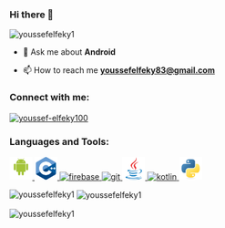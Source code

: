 ### Hi there 👋

<p align="left"> <img src="https://komarev.com/ghpvc/?username=youssefelfeky1&label=Profile%20views&color=0e75b6&style=flat" alt="youssefelfeky1" /> </p>

- 💬 Ask me about **Android**

- 📫 How to reach me **youssefelfeky83@gmail.com**

<h3 align="left">Connect with me:</h3>
<p align="left">
<a href="https://linkedin.com/in/youssef-elfeky100" target="blank"><img align="center" src="https://raw.githubusercontent.com/rahuldkjain/github-profile-readme-generator/master/src/images/icons/Social/linked-in-alt.svg" alt="youssef-elfeky100" height="30" width="40" /></a>
</p>

<h3 align="left">Languages and Tools:</h3>
<p align="left"> <a href="https://developer.android.com" target="_blank" rel="noreferrer"> <img src="https://raw.githubusercontent.com/devicons/devicon/master/icons/android/android-original-wordmark.svg" alt="android" width="40" height="40"/> </a> <a href="https://www.w3schools.com/cpp/" target="_blank" rel="noreferrer"> <img src="https://raw.githubusercontent.com/devicons/devicon/master/icons/cplusplus/cplusplus-original.svg" alt="cplusplus" width="40" height="40"/> </a> <a href="https://firebase.google.com/" target="_blank" rel="noreferrer"> <img src="https://www.vectorlogo.zone/logos/firebase/firebase-icon.svg" alt="firebase" width="40" height="40"/> </a> <a href="https://git-scm.com/" target="_blank" rel="noreferrer"> <img src="https://www.vectorlogo.zone/logos/git-scm/git-scm-icon.svg" alt="git" width="40" height="40"/> </a> <a href="https://www.java.com" target="_blank" rel="noreferrer"> <img src="https://raw.githubusercontent.com/devicons/devicon/master/icons/java/java-original.svg" alt="java" width="40" height="40"/> </a> <a href="https://kotlinlang.org" target="_blank" rel="noreferrer"> <img src="https://www.vectorlogo.zone/logos/kotlinlang/kotlinlang-icon.svg" alt="kotlin" width="40" height="40"/> </a> <a href="https://www.python.org" target="_blank" rel="noreferrer"> <img src="https://raw.githubusercontent.com/devicons/devicon/master/icons/python/python-original.svg" alt="python" width="40" height="40"/> </a> </p>

<p><img align="left" src="https://github-readme-stats.vercel.app/api/top-langs?username=youssefelfeky1&show_icons=true&locale=en&layout=compact" alt="youssefelfeky1" /></p>

<p>&nbsp;<img align="center" src="https://github-readme-stats.vercel.app/api?username=youssefelfeky1&show_icons=true&locale=en" alt="youssefelfeky1" /></p>

<p><img align="center" src="https://github-readme-streak-stats.herokuapp.com/?user=youssefelfeky1&" alt="youssefelfeky1" /></p>
